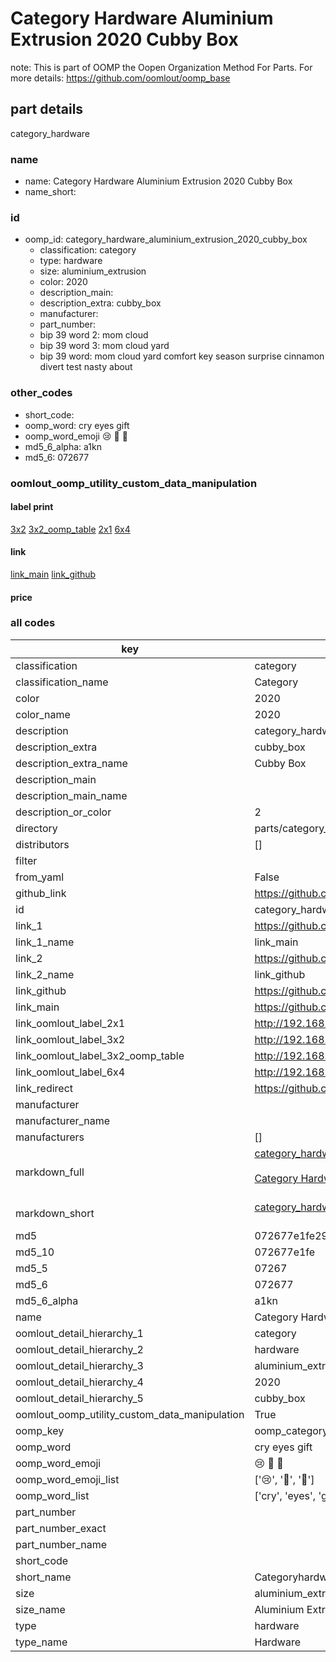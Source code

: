 # Category Hardware Aluminium Extrusion 2020 Cubby Box  

note: This is part of OOMP the Oopen Organization Method For Parts. For more details: https://github.com/oomlout/oomp_base

##  part details
  



category_hardware



### name
* name: Category Hardware Aluminium Extrusion 2020 Cubby Box
* name_short: 
### id
* oomp_id: category_hardware_aluminium_extrusion_2020_cubby_box
  * classification: category
  * type: hardware
  * size: aluminium_extrusion
  * color: 2020
  * description_main: 
  * description_extra: cubby_box
  * manufacturer: 
  * part_number: 
  * bip 39 word 2: mom cloud
  * bip 39 word 3: mom cloud yard
  * bip 39 word: mom cloud yard comfort key season surprise cinnamon divert test nasty about

### other_codes
* short_code: 
* oomp_word: cry eyes gift
* oomp_word_emoji :cry: :eyes: :gift:
* md5_6_alpha: a1kn
* md5_6: 072677






### oomlout_oomp_utility_custom_data_manipulation
#### label print
[3x2](http://192.168.1.245:1112/?label=oomp%20a1kn)
[3x2_oomp_table](http://192.168.1.108:1112/?label=oomp%20a1kn)
[2x1](http://192.168.1.242:1112/?label=oomp%20a1kn)
[6x4](http://192.168.1.55:1112/?label=oomp%20a1kn)    

#### link

[link_main](https://github.com/oomlout/oomlout_oomp_version_1_messy/tree/main/parts/category_hardware_aluminium_extrusion_2020_cubby_box) [link_github](https://github.com/oomlout/oomlout_oomp_version_1_messy/tree/main/parts/category_hardware_aluminium_extrusion_2020_cubby_box)                             

#### price







### all codes 
| key | value |  
| --- | --- |  
| classification | category |  
| classification_name | Category |  
| color | 2020 |  
| color_name | 2020 |  
| description | category_hardware |  
| description_extra | cubby_box |  
| description_extra_name | Cubby Box |  
| description_main |  |  
| description_main_name |  |  
| description_or_color | 2  |  
| directory | parts/category_hardware_aluminium_extrusion_2020_cubby_box |  
| distributors | [] |  
| filter |  |  
| from_yaml | False |  
| github_link | https://github.com/oomlout/oomlout_oomp_part_src/tree/main/parts/category_hardware_aluminium_extrusion_2020_cubby_box |  
| id | category_hardware_aluminium_extrusion_2020_cubby_box |  
| link_1 | https://github.com/oomlout/oomlout_oomp_version_1_messy/tree/main/parts/category_hardware_aluminium_extrusion_2020_cubby_box |  
| link_1_name | link_main |  
| link_2 | https://github.com/oomlout/oomlout_oomp_version_1_messy/tree/main/parts/category_hardware_aluminium_extrusion_2020_cubby_box |  
| link_2_name | link_github |  
| link_github | https://github.com/oomlout/oomlout_oomp_version_1_messy/tree/main/parts/category_hardware_aluminium_extrusion_2020_cubby_box |  
| link_main | https://github.com/oomlout/oomlout_oomp_version_1_messy/tree/main/parts/category_hardware_aluminium_extrusion_2020_cubby_box |  
| link_oomlout_label_2x1 | http://192.168.1.242:1112/?label=oomp%20a1kn |  
| link_oomlout_label_3x2 | http://192.168.1.245:1112/?label=oomp%20a1kn |  
| link_oomlout_label_3x2_oomp_table | http://192.168.1.108:1112/?label=oomp%20a1kn |  
| link_oomlout_label_6x4 | http://192.168.1.55:1112/?label=oomp%20a1kn |  
| link_redirect | https://github.com/oomlout/oomlout_oomp_version_1_messy/tree/main/parts/category_hardware_aluminium_extrusion_2020_cubby_box |  
| manufacturer |  |  
| manufacturer_name |  |  
| manufacturers | [] |  
| markdown_full | [category_hardware_aluminium_extrusion_2020_cubby_box](none)<br>[](none)<br>[Category Hardware Aluminium Extrusion 2020 Cubby Box](none)<br><br> |  
| markdown_short | [category_hardware_aluminium_extrusion_2020_cubby_box](none)<br><br> |  
| md5 | 072677e1fe291b4f08bd02e3fd8afc76 |  
| md5_10 | 072677e1fe |  
| md5_5 | 07267 |  
| md5_6 | 072677 |  
| md5_6_alpha | a1kn |  
| name | Category Hardware Aluminium Extrusion 2020 Cubby Box |  
| oomlout_detail_hierarchy_1 | category |  
| oomlout_detail_hierarchy_2 | hardware |  
| oomlout_detail_hierarchy_3 | aluminium_extrusion |  
| oomlout_detail_hierarchy_4 | 2020 |  
| oomlout_detail_hierarchy_5 | cubby_box |  
| oomlout_oomp_utility_custom_data_manipulation | True |  
| oomp_key | oomp_category_hardware_aluminium_extrusion_2020_cubby_box |  
| oomp_word | cry eyes gift |  
| oomp_word_emoji | :cry: :eyes: :gift: |  
| oomp_word_emoji_list | [':cry:', ':eyes:', ':gift:'] |  
| oomp_word_list | ['cry', 'eyes', 'gift'] |  
| part_number |  |  
| part_number_exact |  |  
| part_number_name |  |  
| short_code |  |  
| short_name | Categoryhardware |  
| size | aluminium_extrusion |  
| size_name | Aluminium Extrusion |  
| type | hardware |  
| type_name | Hardware |  
